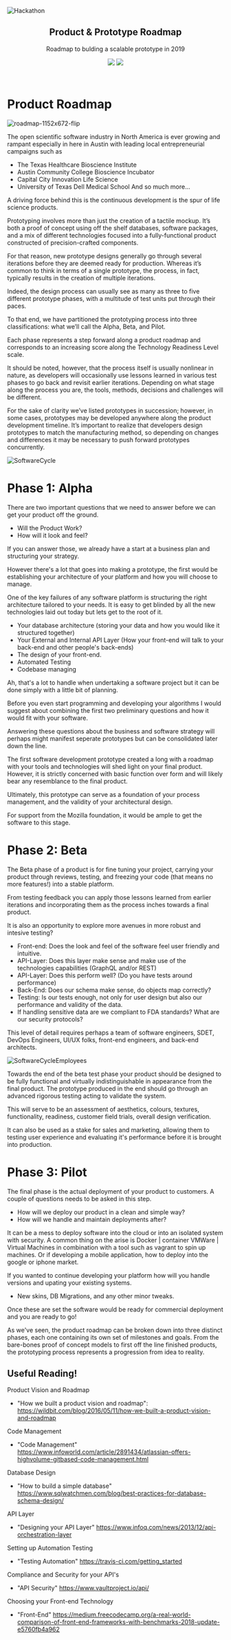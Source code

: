 
![Hackathon](../imgs/LifeSciHackLogo_Black.png)
<p align="center">
  <h2 align="center">Product & Prototype Roadmap</h2>
  <p align="center">Roadmap to bulding a scalable prototype in 2019</p>
  <p align="center">
    <a href="#"><img src="https://img.shields.io/badge/Roadmap-2019-yellowgreen.svg"/></a>
    <a href="#"><img src="https://img.shields.io/badge/Roadmaps-Future-blue.svg"/></a>
  </p>
  <br>
</p>

# Product Roadmap

![roadmap-1152x672-flip](https://user-images.githubusercontent.com/194400/27068309-5b379538-5007-11e7-99fb-20f09369c672.jpg)


The open scientific software industry in North America is ever growing and rampant especially in here in Austin with leading local entrepreneurial campaigns such as

 - The Texas Healthcare Bioscience Institute
 - Austin Community College Bioscience Incubator
 - Capital City Innovation Life Science
 - University of Texas Dell Medical School
 And so much more... 
  
  
A driving force behind this is the continuous development is the spur of life science products. 

Prototyping involves more than just the creation of a tactile mockup. It’s both a proof of concept using off the shelf databases, software packages, and a mix of different technologies focused into a fully-functional product constructed of precision-crafted components.

For that reason, new prototype designs generally go through several  iterations before they are deemed ready for production. Whereas it’s common to think in terms of a single prototype, the process, in fact, typically results in the creation of multiple iterations.

Indeed, the design process can usually see as many as three to five different prototype phases, with a multitude of test units put through their paces.

To that end, we have partitioned the prototyping process into three classifications: what we’ll call the Alpha, Beta, and Pilot.
 
Each phase represents a step forward along a product roadmap and corresponds to an increasing score along the Technology Readiness Level scale.

It should be noted, however, that the process itself is usually nonlinear in nature, as developers will occasionally use lessons learned in various test phases to go back and revisit earlier iterations. Depending on what stage along the process you are, the tools, methods, decisions and challenges will be different.

For the sake of clarity we’ve listed prototypes in succession; however, in some cases, prototypes may be developed anywhere along the product development timeline. It’s important to realize that developers design prototypes to match the manufacturing method, so depending on changes and differences it may be necessary to push forward prototypes concurrently.


![SoftwareCycle](../imgs/WMF_SPDPP_lifecycle_1.png)

# Phase 1: Alpha


There are two important questions that we need to answer before we can get your product off the ground. 

 - Will the Product Work? 
 - How will it look and feel? 
 
 If you can answer those, we already have a start at a business plan and structuring your strategy. 
 

 However there's a lot that goes into making a prototype, the first would be establishing your architecture of your platform and
 how you will choose to manage. 
 
 One of the key failures of any software platform is structuring the right architecture tailored to your needs. It is easy to 
 get blinded by all the new technologies laid out today but lets get to the root of it. 
 
  - Your database architecture (storing your data and how you would like it structured together)
  - Your External and Internal API Layer (How your front-end will talk to your back-end and other people's back-ends)
  - The design of your front-end. 
  - Automated Testing 
  - Codebase managing 
  
  
 Ah, that's a lot to handle when undertaking a software project but it can be done simply with a little bit of planning. 
 
 Before you even start programming and developing your algorithms I would suggest about combining the first two preliminary 
 questions and how it would fit with your software. 
 
 Answering these questions about the business and software strategy will perhaps might manifest seperate prototypes but can be consolidated 
 later down the line. 
 
 The first software development prototype created a long with a roadmap with your tools and technologies will shed light on your 
 final product. However, it is strictly concerned with basic function over form and will likely bear any resemblance to the final 
 product. 
 
 Ultimately, this prototype can serve as a foundation of your process management, and the validity of your architectural design. 
 
 For support from the Mozilla foundation, it would be ample to get the software to this stage. 
 
# Phase 2: Beta

  The Beta phase of a product is for fine tuning your project, carrying your product through reviews, testing, and freezing your code 
  (that means no more features!) into a stable platform. 
  
  From testing feedback you can apply those lessons learned from earlier iterations and incorporating them as the process
  inches towards a final product. 
  
  It is also an opportunity to explore more avenues in more robust and intesive testing?
  
  - Front-end: Does the look and feel of the software feel user friendly and intuitive. 
  - API-Layer: Does this layer make sense and make use of the technologies capabilities (GraphQL and/or REST)
  - API-Layer: Does this perform well? (Do you have tests around performance)
  - Back-End: Does our schema make sense, do objects map correctly?
  - Testing: Is our tests enough, not only for user design but also our performance and validity of the data. 
  - If handling sensitive data are we compliant to FDA standards? What are our security protocols? 
  
  This level of detail requires perhaps a team of software engineers, SDET, DevOps Engineers, UI/UX folks, front-end engineers,
  and back-end architects.
  
  ![SoftwareCycleEmployees](../imgs/WMF_SPDPP_lifecycle_3.png)

  
  Towards the end of the beta test phase your product should be designed to be fully functional and virtually indistinguishable 
  in appearance from the final product. The prototype produced in the end should go through an advanced rigorous testing 
  acting to validate the system.

  This will serve to be an assessment of aesthetics, colours, textures, functionality, readiness, customer field trials, 
  overall design verification. 
  
  It can also be used as a stake for sales and marketing, allowing them to testing user experience and evaluating it's performance
  before it is brought into production. 
  
  
# Phase 3: Pilot

  The final phase is the actual deployment of your product to customers. A couple of questions needs to be asked in this step. 
  
  - How will we deploy our product in a clean and simple way?
  - How will we handle and maintain deployments after? 
  
  It can be a mess to deploy software into the cloud or into an isolated system with security. A common thing on the arise 
  is Docker | container VMWare | Virtual Machines in combination with a tool such as vagrant to spin up machines. Or if developing 
  a mobile application, how to deploy into the google or iphone market. 
  
  If you wanted to continue developing your platform how will you handle versions and upating your existing systems.
  
  - New skins, DB Migrations, and any other minor tweaks. 
  
  Once these are set the software would be ready for commercial deployment and you are ready to go! 
  
  As we've seen, the product roadmap can be broken down into three distinct phases, each one containing its own set of milestones and goals.
  From the bare-bones proof of concept models to first off the line finished products, the prototyping process represents a progression from idea to reality.

## Useful Reading! 

Product Vision and Roadmap

+ "How we built a product vision and roadmap":
https://wildbit.com/blog/2016/05/11/how-we-built-a-product-vision-and-roadmap

Code Management

+ "Code Management"
https://www.infoworld.com/article/2891434/atlassian-offers-highvolume-gitbased-code-management.html

Database Design

+ "How to build a simple database"
https://www.sqlwatchmen.com/blog/best-practices-for-database-schema-design/

API Layer
+ "Designing your API Layer"
https://www.infoq.com/news/2013/12/api-orchestration-layer

Setting up Automation Testing
+ "Testing Automation"
https://travis-ci.com/getting_started

Compliance and Security for your API's
+ "API Security"
https://www.vaultproject.io/api/

Choosing your Front-end Technology
+ "Front-End"
https://medium.freecodecamp.org/a-real-world-comparison-of-front-end-frameworks-with-benchmarks-2018-update-e5760fb4a962
